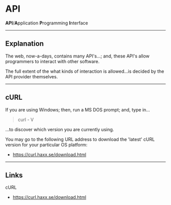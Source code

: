 # API
**API**/**A**pplication **P**rogramming **I**nterface

-----

## Explanation

The web, now-a-days, contains many API's...; and, these API's allow programmers to interact with other software.

The full extent of the what kinds of interaction is allowed...is decided by the API provider themselves.

-----

## cURL

If you are using Windows; then, run a MS DOS prompt; and, type in...    

> curl - V

...to discover which version you are currently using.

You may go to the following URL address to download the 'latest' cURL version for your particular OS platform:    

* https://curl.haxx.se/download.html

-----

## Links

cURL   
* https://curl.haxx.se/download.html
